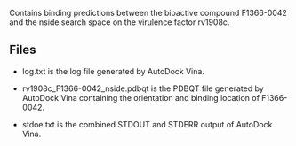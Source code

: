Contains binding predictions between the bioactive compound F1366-0042 and the nside search space on the virulence factor rv1908c.

## Files

- log.txt is the log file generated by AutoDock Vina.

- rv1908c_F1366-0042_nside.pdbqt is the PDBQT file generated by AutoDock Vina containing the orientation and binding location of F1366-0042.

- stdoe.txt is the combined STDOUT and STDERR output of AutoDock Vina.

